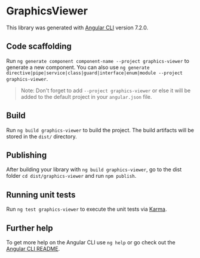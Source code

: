 # GraphicsViewer

This library was generated with [Angular CLI](https://github.com/angular/angular-cli) version 7.2.0.

## Code scaffolding

Run `ng generate component component-name --project graphics-viewer` to generate a new component. You can also use `ng generate directive|pipe|service|class|guard|interface|enum|module --project graphics-viewer`.
> Note: Don't forget to add `--project graphics-viewer` or else it will be added to the default project in your `angular.json` file. 

## Build

Run `ng build graphics-viewer` to build the project. The build artifacts will be stored in the `dist/` directory.

## Publishing

After building your library with `ng build graphics-viewer`, go to the dist folder `cd dist/graphics-viewer` and run `npm publish`.

## Running unit tests

Run `ng test graphics-viewer` to execute the unit tests via [Karma](https://karma-runner.github.io).

## Further help

To get more help on the Angular CLI use `ng help` or go check out the [Angular CLI README](https://github.com/angular/angular-cli/blob/master/README.md).
